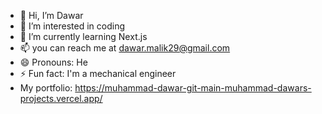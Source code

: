 - 👋 Hi, I’m Dawar
- 👀 I’m interested in coding 
- 🌱 I’m currently learning Next.js
- 📫 you can reach me at dawar.malik29@gmail.com
- 😄 Pronouns: He
- ⚡ Fun fact: I'm a mechanical engineer
- My portfolio: https://muhammad-dawar-git-main-muhammad-dawars-projects.vercel.app/

<!---
Dawar-codes/Dawar-codes is a ✨ special ✨ repository because its `README.md` (this file) appears on your GitHub profile.
You can click the Preview link to take a look at your changes.
--->

